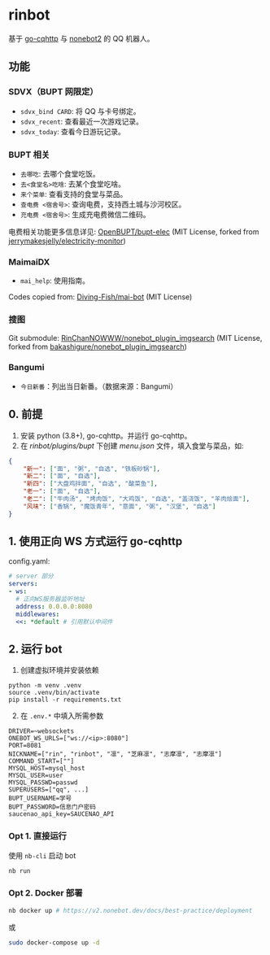 # rinbot

基于 [go-cqhttp](https://github.com/Mrs4s/go-cqhttp) 与 [nonebot2](https://github.com/nonebot/nonebot2) 的 QQ 机器人。

## 功能

### SDVX（BUPT 网限定）

- `sdvx_bind CARD`: 将 QQ 与卡号绑定。
- `sdvx_recent`: 查看最近一次游戏记录。
- `sdvx_today`: 查看今日游玩记录。

### BUPT 相关

- `去哪吃`: 去哪个食堂吃饭。
- `去<食堂名>吃啥`: 去某个食堂吃啥。
- `来个菜单`: 查看支持的食堂与菜品。
- `查电费 <宿舍号>`: 查询电费，支持西土城与沙河校区。
- `充电费 <宿舍号>`: 生成充电费微信二维码。

电费相关功能更多信息详见: [OpenBUPT/bupt-elec](https://github.com/OpenBUPT/bupt-elec) (MIT License, forked from [jerrymakesjelly/electricity-monitor](https://github.com/jerrymakesjelly/electricity-monitor))

### MaimaiDX 

- `mai_help`: 使用指南。

Codes copied from: [Diving-Fish/mai-bot](https://github.com/Diving-Fish/mai-bot) (MIT License)

### 搜图

Git submodule: [RinChanNOWWW/nonebot_plugin_imgsearch](https://github.com/RinChanNOWWW/nonebot_plugin_imgsearch) (MIT License, forked from [bakashigure/nonebot_plugin_imgsearch](https://github.com/bakashigure/nonebot_plugin_imgsearch))

### Bangumi

- `今日新番`：列出当日新番。（数据来源：Bangumi）

## 0. 前提

1. 安装 python (3.8+), go-cqhttp。并运行 go-cqhttp。
2. 在 *rinbot/plugins/bupt* 下创建 *menu.json* 文件，填入食堂与菜品，如:

```json
{
    "新一": ["面", "粥", "自选", "铁板砂锅"],
    "新二": ["面", "自选"],
    "新四": ["大盘鸡拌面", "自选", "酸菜鱼"],
    "老一": ["面", "自选"],
    "老二": ["牛肉汤", "烤肉饭", "大鸡饭", "自选", "盖浇饭", "羊肉烩面"],
    "风味": ["香锅", "魔饭青年", "意面", "粥", "汉堡", "自选"]
}
```

## 1. 使用正向 WS 方式运行 go-cqhttp

config.yaml:

```yaml
# server 部分
servers:
- ws:
  # 正向WS服务器监听地址
  address: 0.0.0.0:8080
  middlewares:
  <<: *default # 引用默认中间件
```

## 2. 运行 bot

1. 创建虚拟环境并安装依赖

```
python -m venv .venv
source .venv/bin/activate
pip install -r requirements.txt 
```

2. 在 `.env.*` 中填入所需参数


```
DRIVER=~websockets
ONEBOT_WS_URLS=["ws://<ip>:8080"]
PORT=8081
NICKNAME=["rin", "rinbot", "凛", "芝麻凛", "志摩凛", "志摩凛"]
COMMAND_START=[""]
MYSQL_HOST=mysql_host
MYSQL_USER=user
MYSQL_PASSWD=passwd
SUPERUSERS=["qq", ...]
BUPT_USERNAME=学号
BUPT_PASSWORD=信息门户密码
saucenao_api_key=SAUCENAO_API
```

### Opt 1. 直接运行

使用 `nb-cli` 启动 bot

```bash
nb run
```

### Opt 2. Docker 部署

```bash
nb docker up # https://v2.nonebot.dev/docs/best-practice/deployment
```

或

```bash
sudo docker-compose up -d
```

